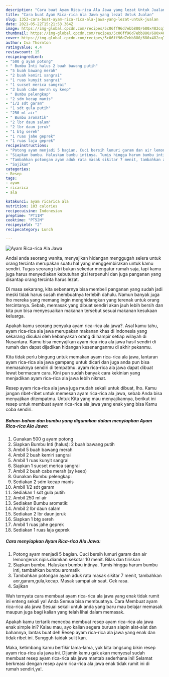 ```yaml
---
description: "Cara buat Ayam Rica-rica Ala Jawa yang lezat Untuk Jualan"
title: "Cara buat Ayam Rica-rica Ala Jawa yang lezat Untuk Jualan"
slug: 1353-cara-buat-ayam-rica-rica-ala-jawa-yang-lezat-untuk-jualan
date: 2021-05-22T15:21:53.364Z
image: https://img-global.cpcdn.com/recipes/5c06ff96d7ebb880/680x482cq70/ayam-rica-rica-ala-jawa-foto-resep-utama.jpg
thumbnail: https://img-global.cpcdn.com/recipes/5c06ff96d7ebb880/680x482cq70/ayam-rica-rica-ala-jawa-foto-resep-utama.jpg
cover: https://img-global.cpcdn.com/recipes/5c06ff96d7ebb880/680x482cq70/ayam-rica-rica-ala-jawa-foto-resep-utama.jpg
author: Iva Thornton
ratingvalue: 4.4
reviewcount: 15
recipeingredient:
- "500 g ayam potong"
- " Bumbu Inti halus 2 buah bawang putih"
- "5 buah bawang merah"
- "2 buah kemiri sangrai"
- "1 ruas kunyit sangrai"
- "1 sucset merica sangrai"
- "2 buah cabe merah sy keep"
- " Bumbu pelengkap"
- "2 sdm kecap manis"
- "1/2 sdt garam"
- "1 sdt gula putih"
- "250 ml air"
- " Bumbu aromatik"
- "2 lbr daun salam"
- "2 lbr daun jeruk"
- "1 btg sereh"
- "1 ruas jahe geprek"
- "1 ruas laja geprek"
recipeinstructions:
- "Potong ayam menjadi 5 bagian. Cuci bersih lumuri garam dan air lemon/jeruk nipis.diamkan sekotar 10 menit. Bilas dan tiriskan"
- "Siapkan bumbu. Haluskan bumbu intinya. Tumis hingga harum bumbu inti, tambahkan bumbu aromatik"
- "Tambahkan potongan ayam aduk rata masak sikitar 7 menit, tambahkan aor,garam,gula,kecap. Masak sampai air saat. Cek rasa."
- "Sajikan"
categories:
- Resep
tags:
- ayam
- ricarica
- ala

katakunci: ayam ricarica ala 
nutrition: 103 calories
recipecuisine: Indonesian
preptime: "PT11M"
cooktime: "PT52M"
recipeyield: "2"
recipecategory: Lunch

---
```



![Ayam Rica-rica Ala Jawa](https://img-global.cpcdn.com/recipes/5c06ff96d7ebb880/680x482cq70/ayam-rica-rica-ala-jawa-foto-resep-utama.jpg)

Andai anda seorang wanita, menyajikan hidangan menggugah selera untuk orang tercinta merupakan suatu hal yang menggembirakan untuk kamu sendiri. Tugas seorang istri bukan sekedar mengatur rumah saja, tapi kamu juga harus menyediakan kebutuhan gizi terpenuhi dan juga panganan yang disantap orang tercinta harus lezat.

Di masa  sekarang, kita sebenarnya bisa membeli panganan yang sudah jadi meski tidak harus susah membuatnya terlebih dahulu. Namun banyak juga lho mereka yang memang ingin menghidangkan yang terenak untuk orang tercintanya. Sebab, memasak yang dibuat sendiri akan jauh lebih bersih dan kita pun bisa menyesuaikan makanan tersebut sesuai makanan kesukaan keluarga. 



Apakah kamu seorang penyuka ayam rica-rica ala jawa?. Asal kamu tahu, ayam rica-rica ala jawa merupakan makanan khas di Indonesia yang sekarang disukai oleh kebanyakan orang di hampir setiap wilayah di Nusantara. Kamu bisa menyajikan ayam rica-rica ala jawa hasil sendiri di rumah dan dapat dijadikan hidangan kesenanganmu di akhir pekanmu.

Kita tidak perlu bingung untuk memakan ayam rica-rica ala jawa, lantaran ayam rica-rica ala jawa gampang untuk dicari dan juga anda pun bisa memasaknya sendiri di tempatmu. ayam rica-rica ala jawa dapat dibuat lewat bermacam cara. Kini pun sudah banyak cara kekinian yang menjadikan ayam rica-rica ala jawa lebih nikmat.

Resep ayam rica-rica ala jawa juga mudah sekali untuk dibuat, lho. Kamu jangan ribet-ribet untuk memesan ayam rica-rica ala jawa, sebab Anda bisa menyajikan ditempatmu. Untuk Kita yang mau menyajikannya, berikut ini resep untuk membuat ayam rica-rica ala jawa yang enak yang bisa Kamu coba sendiri.

<!--inarticleads1-->

##### Bahan-bahan dan bumbu yang digunakan dalam menyiapkan Ayam Rica-rica Ala Jawa:

1. Gunakan 500 g ayam potong
1. Siapkan  Bumbu Inti (halus): 2 buah bawang putih
1. Ambil 5 buah bawang merah
1. Ambil 2 buah kemiri sangrai
1. Ambil 1 ruas kunyit sangrai
1. Siapkan 1 sucset merica sangrai
1. Ambil 2 buah cabe merah (sy keep)
1. Gunakan  Bumbu pelengkap:
1. Sediakan 2 sdm kecap manis
1. Ambil 1/2 sdt garam
1. Sediakan 1 sdt gula putih
1. Ambil 250 ml air
1. Sediakan  Bumbu aromatik:
1. Ambil 2 lbr daun salam
1. Sediakan 2 lbr daun jeruk
1. Siapkan 1 btg sereh
1. Ambil 1 ruas jahe geprek
1. Sediakan 1 ruas laja geprek




<!--inarticleads2-->

##### Cara menyiapkan Ayam Rica-rica Ala Jawa:

1. Potong ayam menjadi 5 bagian. Cuci bersih lumuri garam dan air lemon/jeruk nipis.diamkan sekotar 10 menit. Bilas dan tiriskan
1. Siapkan bumbu. Haluskan bumbu intinya. Tumis hingga harum bumbu inti, tambahkan bumbu aromatik
1. Tambahkan potongan ayam aduk rata masak sikitar 7 menit, tambahkan aor,garam,gula,kecap. Masak sampai air saat. Cek rasa.
1. Sajikan




Wah ternyata cara membuat ayam rica-rica ala jawa yang enak tidak rumit ini enteng sekali ya! Anda Semua bisa membuatnya. Cara Membuat ayam rica-rica ala jawa Sesuai sekali untuk anda yang baru mau belajar memasak maupun juga bagi kalian yang telah lihai dalam memasak.

Apakah kamu tertarik mencoba membuat resep ayam rica-rica ala jawa enak simple ini? Kalau mau, ayo kalian segera buruan siapin alat-alat dan bahannya, lantas buat deh Resep ayam rica-rica ala jawa yang enak dan tidak ribet ini. Sungguh taidak sulit kan. 

Maka, ketimbang kamu berfikir lama-lama, yuk kita langsung bikin resep ayam rica-rica ala jawa ini. Dijamin kamu gak akan menyesal sudah membuat resep ayam rica-rica ala jawa mantab sederhana ini! Selamat berkreasi dengan resep ayam rica-rica ala jawa enak tidak rumit ini di rumah sendiri,ya!.

